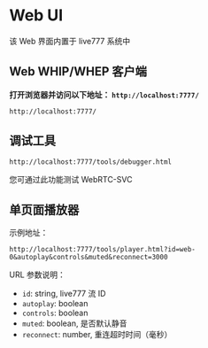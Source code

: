 # Web UI

​该 Web 界面内置于 live777 系统中​​

## Web WHIP/WHEP 客户端​​

**​打开浏览器并访问以下地址： `http://localhost:7777/`**

```
http://localhost:7777/
```

## ​调试工具​​

```
http://localhost:7777/tools/debugger.html
```

您可通过此功能测试 WebRTC-SVC

## ​单页面播放器​​

示例地址：

```
http://localhost:7777/tools/player.html?id=web-0&autoplay&controls&muted&reconnect=3000
```

​URL 参数说明：​​

- `id`: string, live777 流 ID
- `autoplay`: boolean
- `controls`: boolean
- `muted`: boolean, 是否默认静音
- `reconnect`: number, 重连超时时间（毫秒）

